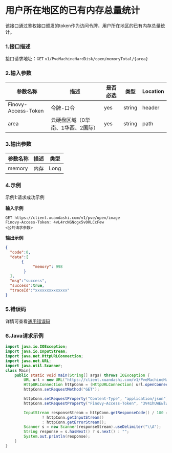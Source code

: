 # 用户所在地区的已有内存总量统计
该接口通过鉴权接口颁发的token作为访问令牌，用户所在地区的已有内存总量统计。

### 1.接口描述 
接口请求地址：`GET`   `v1/PveMachineHardDisk/open/memoryTotal/{area}`

### 2.输入参数

| 参数名称              | 描述    | 是否必选 | 类型     | Location |
|-------------------|-------|------|--------| -------- |
| Finovy-Access-Token | 令牌-口令 | yes  | string | header   |
| area                  | 云硬盘区域（0华南、1华西、2国际）       | yes      | string | path     |


### 3.输出参数

| 参数名称 | 描述  | 类型   |
| :------------------ | :----------- | ------ |
| memory             | 内存       | Long |


### 4.示例
示例1:请求成功示例

**输入示例**
```text
GET https://client.xuandashi.com/v1/pve/open/image
Finovy-Access-Token: 4vL4rcNGNcgx5v0RLCcFew
<公共请求参数>

```

**输出示例**

```json
{
  "code":0,
  "data":[
       {
            "memory": 998
        }
  ],
  "msg":"success",
  "success":true,
  "traceId":"xxxxxxxxxxxxxx"
}
```

### 5.错误码
详情可查看[通用错误码](https://finovy-open-api.readthedocs.io/zh_CN/latest/api/common/3.%E9%80%9A%E7%94%A8%E9%94%99%E8%AF%AF%E7%A0%81.html#id3)


### 6.Java请求示例
```java
import java.io.IOException;
import java.io.InputStream;
import java.net.HttpURLConnection;
import java.net.URL;
import java.util.Scanner;
class Main{
    public static void main(String[] args) throws IOException {
        URL url = new URL("https://client.xuandashi.com/v1/PveMachineHardDisk/open/memoryTotal/1");
        HttpURLConnection httpConn = (HttpURLConnection) url.openConnection();
        httpConn.setRequestMethod("GET");

        httpConn.setRequestProperty("Content-Type", "application/json");
        httpConn.setRequestProperty("Finovy-Access-Token", "3V41hUWEwlwKH44m7SpJOs");

        InputStream responseStream = httpConn.getResponseCode() / 100 == 2
                ? httpConn.getInputStream()
                : httpConn.getErrorStream();
        Scanner s = new Scanner(responseStream).useDelimiter("\\A");
        String response = s.hasNext() ? s.next() : "";
        System.out.println(response);
    }
}
```